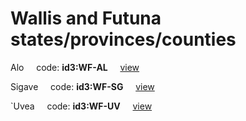 # Wallis and Futuna states/provinces/counties
Alo&nbsp;&nbsp;&nbsp;&nbsp;&nbsp;code: **id3:WF-AL**&nbsp;&nbsp;&nbsp;&nbsp;&nbsp;[view](../../export/geojson/medium/id3/wf/al.geojson)&nbsp;&nbsp;&nbsp;&nbsp;&nbsp;


Sigave&nbsp;&nbsp;&nbsp;&nbsp;&nbsp;code: **id3:WF-SG**&nbsp;&nbsp;&nbsp;&nbsp;&nbsp;[view](../../export/geojson/medium/id3/wf/sg.geojson)&nbsp;&nbsp;&nbsp;&nbsp;&nbsp;


`Uvea&nbsp;&nbsp;&nbsp;&nbsp;&nbsp;code: **id3:WF-UV**&nbsp;&nbsp;&nbsp;&nbsp;&nbsp;[view](../../export/geojson/medium/id3/wf/uv.geojson)&nbsp;&nbsp;&nbsp;&nbsp;&nbsp;

